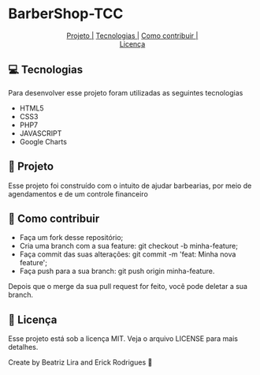 # BarberShop-TCC

<div align="center">

[Projeto |](https://google.com) 
[Tecnologias |](https://google.com) 
[Como contribuir |](https://google.com)    
[Licença](https://google.com)
</div>

## 💻 Tecnologias
Para desenvolver esse projeto foram utilizadas as seguintes tecnologias
* HTML5
* CSS3
* PHP7
* JAVASCRIPT
* Google Charts

## 📱 Projeto
Esse projeto foi construído com o intuito de ajudar barbearias, por meio de agendamentos e de um controle financeiro

## 🔨 Como contribuir
* Faça um fork desse repositório;
* Cria uma branch com a sua feature: git checkout -b minha-feature;
* Faça commit das suas alterações: git commit -m 'feat: Minha nova feature';
* Faça push para a sua branch: git push origin minha-feature.

Depois que o merge da sua pull request for feito, você pode deletar a sua branch.

## 📄 Licença
Esse projeto está sob a licença MIT. Veja o arquivo LICENSE para mais detalhes.

Create by Beatriz Lira and Erick Rodrigues 🎈
